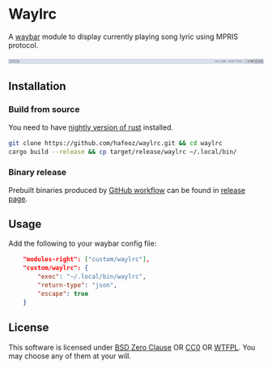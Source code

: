 # Waylrc

A [waybar](https://github.com/Alexays/Waybar) module to display currently playing song lyric using MPRIS protocol.

![Example bar](./preview.png)

## Installation

### Build from source

You need to have [nightly version of rust](https://www.rust-lang.org/tools/install) installed.

```bash
git clone https://github.com/hafeoz/waylrc.git && cd waylrc
cargo build --release && cp target/release/waylrc ~/.local/bin/
```

### Binary release

Prebuilt binaries produced by [GitHub workflow](./.github/workflows/release.yml) can be found in [release page](https://github.com/hafeoz/waylrc/releases/latest).

## Usage

Add the following to your waybar config file:

```json
    "modules-right": ["custom/waylrc"],
    "custom/waylrc": {
        "exec": "~/.local/bin/waylrc",
        "return-type": "json",
        "escape": true
    }
```

## License

This software is licensed under [BSD Zero Clause](https://spdx.org/licenses/0BSD.html) OR [CC0](https://spdx.org/licenses/CC0-1.0.html) OR [WTFPL](https://spdx.org/licenses/WTFPL.html).
You may choose any of them at your will.
